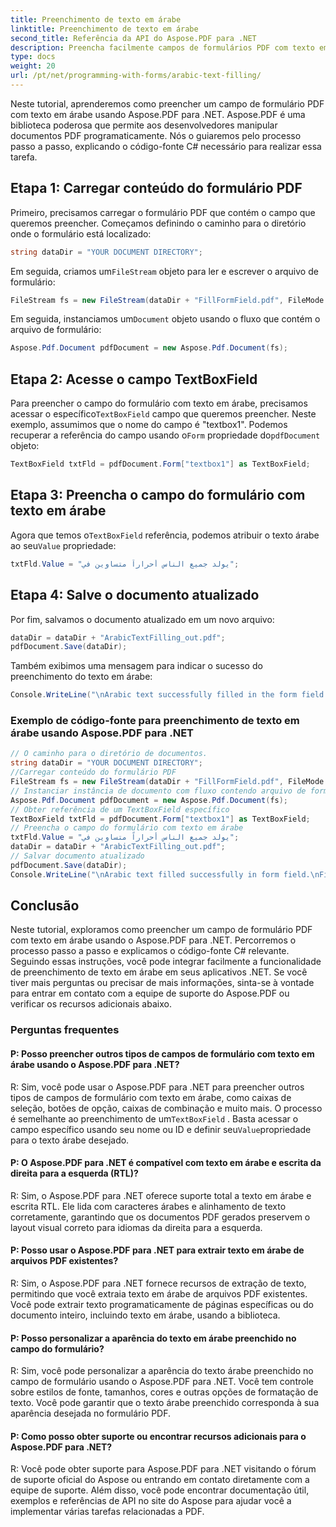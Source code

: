 ```yaml
---
title: Preenchimento de texto em árabe
linktitle: Preenchimento de texto em árabe
second_title: Referência da API do Aspose.PDF para .NET
description: Preencha facilmente campos de formulários PDF com texto em árabe usando Aspose.PDF para .NET.
type: docs
weight: 20
url: /pt/net/programming-with-forms/arabic-text-filling/
---
```

Neste tutorial, aprenderemos como preencher um campo de formulário PDF com texto em árabe usando Aspose.PDF para .NET. Aspose.PDF é uma biblioteca poderosa que permite aos desenvolvedores manipular documentos PDF programaticamente. Nós o guiaremos pelo processo passo a passo, explicando o código-fonte C# necessário para realizar essa tarefa.

## Etapa 1: Carregar conteúdo do formulário PDF

Primeiro, precisamos carregar o formulário PDF que contém o campo que queremos preencher. Começamos definindo o caminho para o diretório onde o formulário está localizado:

```csharp
string dataDir = "YOUR DOCUMENT DIRECTORY";
```

 Em seguida, criamos um`FileStream` objeto para ler e escrever o arquivo de formulário:

```csharp
FileStream fs = new FileStream(dataDir + "FillFormField.pdf", FileMode.Open, FileAccess.ReadWrite);
```

 Em seguida, instanciamos um`Document` objeto usando o fluxo que contém o arquivo de formulário:

```csharp
Aspose.Pdf.Document pdfDocument = new Aspose.Pdf.Document(fs);
```

## Etapa 2: Acesse o campo TextBoxField

 Para preencher o campo do formulário com texto em árabe, precisamos acessar o específico`TextBoxField` campo que queremos preencher. Neste exemplo, assumimos que o nome do campo é "textbox1". Podemos recuperar a referência do campo usando o`Form` propriedade do`pdfDocument` objeto:

```csharp
TextBoxField txtFld = pdfDocument.Form["textbox1"] as TextBoxField;
```

## Etapa 3: Preencha o campo do formulário com texto em árabe

 Agora que temos o`TextBoxField` referência, podemos atribuir o texto árabe ao seu`Value` propriedade:

```csharp
txtFld.Value = "يولد جميع الناس أحراراً متساوين في";
```

## Etapa 4: Salve o documento atualizado

Por fim, salvamos o documento atualizado em um novo arquivo:

```csharp
dataDir = dataDir + "ArabicTextFilling_out.pdf";
pdfDocument.Save(dataDir);
```

Também exibimos uma mensagem para indicar o sucesso do preenchimento do texto em árabe:

```csharp
Console.WriteLine("\nArabic text successfully filled in the form field.\nFile saved in the following location: " + dataDir);
```

### Exemplo de código-fonte para preenchimento de texto em árabe usando Aspose.PDF para .NET 
```csharp
// O caminho para o diretório de documentos.
string dataDir = "YOUR DOCUMENT DIRECTORY";
//Carregar conteúdo do formulário PDF
FileStream fs = new FileStream(dataDir + "FillFormField.pdf", FileMode.Open, FileAccess.ReadWrite);
// Instanciar instância de documento com fluxo contendo arquivo de formulário
Aspose.Pdf.Document pdfDocument = new Aspose.Pdf.Document(fs);
// Obter referência de um TextBoxField específico
TextBoxField txtFld = pdfDocument.Form["textbox1"] as TextBoxField;
// Preencha o campo do formulário com texto em árabe
txtFld.Value = "يولد جميع الناس أحراراً متساوين في";
dataDir = dataDir + "ArabicTextFilling_out.pdf";
// Salvar documento atualizado
pdfDocument.Save(dataDir);
Console.WriteLine("\nArabic text filled successfully in form field.\nFile saved at " + dataDir);
```

## Conclusão

Neste tutorial, exploramos como preencher um campo de formulário PDF com texto em árabe usando o Aspose.PDF para .NET. Percorremos o processo passo a passo e explicamos o código-fonte C# relevante. Seguindo essas instruções, você pode integrar facilmente a funcionalidade de preenchimento de texto em árabe em seus aplicativos .NET. Se você tiver mais perguntas ou precisar de mais informações, sinta-se à vontade para entrar em contato com a equipe de suporte do Aspose.PDF ou verificar os recursos adicionais abaixo.

### Perguntas frequentes

#### P: Posso preencher outros tipos de campos de formulário com texto em árabe usando o Aspose.PDF para .NET?

 R: Sim, você pode usar o Aspose.PDF para .NET para preencher outros tipos de campos de formulário com texto em árabe, como caixas de seleção, botões de opção, caixas de combinação e muito mais. O processo é semelhante ao preenchimento de um`TextBoxField` . Basta acessar o campo específico usando seu nome ou ID e definir seu`Value`propriedade para o texto árabe desejado.

#### P: O Aspose.PDF para .NET é compatível com texto em árabe e escrita da direita para a esquerda (RTL)?

R: Sim, o Aspose.PDF para .NET oferece suporte total a texto em árabe e escrita RTL. Ele lida com caracteres árabes e alinhamento de texto corretamente, garantindo que os documentos PDF gerados preservem o layout visual correto para idiomas da direita para a esquerda.

#### P: Posso usar o Aspose.PDF para .NET para extrair texto em árabe de arquivos PDF existentes?

R: Sim, o Aspose.PDF para .NET fornece recursos de extração de texto, permitindo que você extraia texto em árabe de arquivos PDF existentes. Você pode extrair texto programaticamente de páginas específicas ou do documento inteiro, incluindo texto em árabe, usando a biblioteca.

#### P: Posso personalizar a aparência do texto em árabe preenchido no campo do formulário?

R: Sim, você pode personalizar a aparência do texto árabe preenchido no campo de formulário usando o Aspose.PDF para .NET. Você tem controle sobre estilos de fonte, tamanhos, cores e outras opções de formatação de texto. Você pode garantir que o texto árabe preenchido corresponda à sua aparência desejada no formulário PDF.

#### P: Como posso obter suporte ou encontrar recursos adicionais para o Aspose.PDF para .NET?

R: Você pode obter suporte para Aspose.PDF para .NET visitando o fórum de suporte oficial do Aspose ou entrando em contato diretamente com a equipe de suporte. Além disso, você pode encontrar documentação útil, exemplos e referências de API no site do Aspose para ajudar você a implementar várias tarefas relacionadas a PDF.